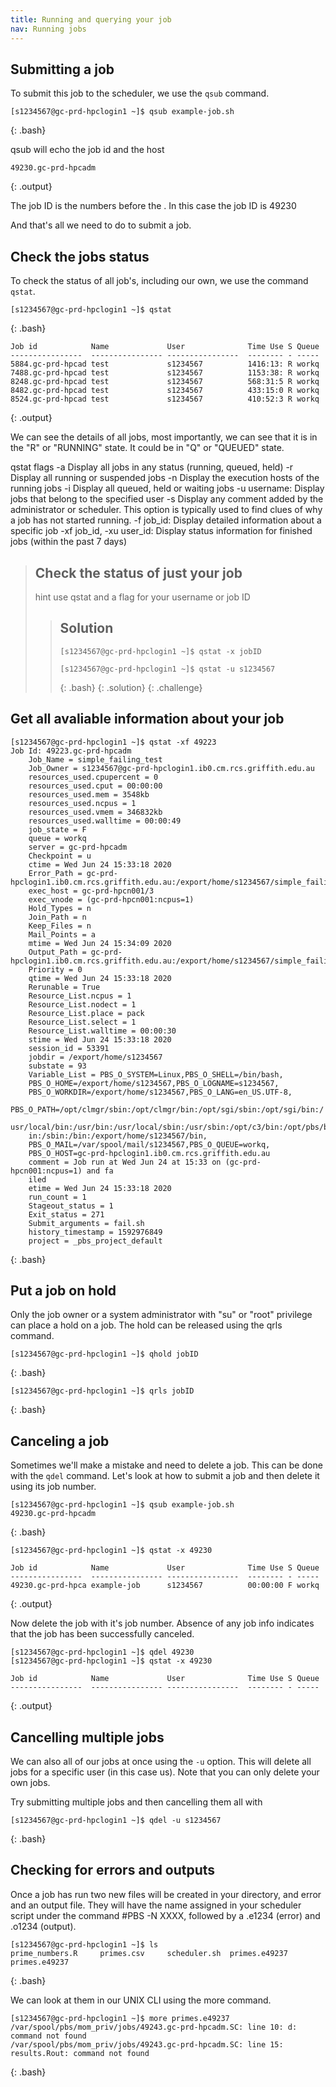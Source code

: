 ```yaml
---
title: Running and querying your job
nav: Running jobs
---
```


## Submitting a job

To submit this job to the scheduler, we use the `qsub` command.

```
[s1234567@gc-prd-hpclogin1 ~]$ qsub example-job.sh
```
{: .bash}

qsub will echo the job id and the host
```
49230.gc-prd-hpcadm
```
{: .output}

The job ID is the numbers before the . In this case the job ID is 49230

And that's all we need to do to submit a job. 

## Check the jobs status

To check the status of all job's, including our own, we use the command `qstat`.

```
[s1234567@gc-prd-hpclogin1 ~]$ qstat
```
{: .bash}
```
Job id            Name             User              Time Use S Queue
----------------  ---------------- ----------------  -------- - -----
5884.gc-prd-hpcad test             s1234567          1416:13: R workq           
7488.gc-prd-hpcad test             s1234567          1153:38: R workq           
8248.gc-prd-hpcad test             s1234567          568:31:5 R workq           
8482.gc-prd-hpcad test             s1234567          433:15:0 R workq           
8524.gc-prd-hpcad test             s1234567          410:52:3 R workq          
```
{: .output}

We can see the details of all jobs, most importantly, we can see that it is in the "R" or "RUNNING" state. It could be in "Q" or "QUEUED" state.

qstat flags
   -a Display all jobs in any status (running, queued, held)
   -r Display all running or suspended jobs
   -n Display the execution hosts of the running jobs
   -i Display all queued, held or waiting jobs
   -u username: Display jobs that belong to the specified user
   -s Display any comment added by the administrator or scheduler. This option is typically used to find clues of why a job has not started running.
   -f job_id: Display detailed information about a specific job
   -xf job_id, -xu user_id: Display status information for finished jobs (within the past 7 days)


> ## Check the status of just your job
>
> hint use qstat and a flag for your username or job ID
>
> > ## Solution
> >
> > ```
> > [s1234567@gc-prd-hpclogin1 ~]$ qstat -x jobID
> >
> > [s1234567@gc-prd-hpclogin1 ~]$ qstat -u s1234567
> > ```
> > {: .bash}
> {: .solution}
{: .challenge}

## Get all avaliable information about your job
```
[s1234567@gc-prd-hpclogin1 ~]$ qstat -xf 49223
Job Id: 49223.gc-prd-hpcadm
    Job_Name = simple_failing_test
    Job_Owner = s1234567@gc-prd-hpclogin1.ib0.cm.rcs.griffith.edu.au
    resources_used.cpupercent = 0
    resources_used.cput = 00:00:00
    resources_used.mem = 3548kb
    resources_used.ncpus = 1
    resources_used.vmem = 346832kb
    resources_used.walltime = 00:00:49
    job_state = F
    queue = workq
    server = gc-prd-hpcadm
    Checkpoint = u
    ctime = Wed Jun 24 15:33:18 2020
    Error_Path = gc-prd-hpclogin1.ib0.cm.rcs.griffith.edu.au:/export/home/s1234567/simple_failing_test.e49223
    exec_host = gc-prd-hpcn001/3
    exec_vnode = (gc-prd-hpcn001:ncpus=1)
    Hold_Types = n
    Join_Path = n
    Keep_Files = n
    Mail_Points = a
    mtime = Wed Jun 24 15:34:09 2020
    Output_Path = gc-prd-hpclogin1.ib0.cm.rcs.griffith.edu.au:/export/home/s1234567/simple_failing_test.o49223
    Priority = 0
    qtime = Wed Jun 24 15:33:18 2020
    Rerunable = True
    Resource_List.ncpus = 1
    Resource_List.nodect = 1
    Resource_List.place = pack
    Resource_List.select = 1
    Resource_List.walltime = 00:00:30
    stime = Wed Jun 24 15:33:18 2020
    session_id = 53391
    jobdir = /export/home/s1234567
    substate = 93
    Variable_List = PBS_O_SYSTEM=Linux,PBS_O_SHELL=/bin/bash,
	PBS_O_HOME=/export/home/s1234567,PBS_O_LOGNAME=s1234567,
	PBS_O_WORKDIR=/export/home/s1234567,PBS_O_LANG=en_US.UTF-8,
	PBS_O_PATH=/opt/clmgr/sbin:/opt/clmgr/bin:/opt/sgi/sbin:/opt/sgi/bin:/
	usr/local/bin:/usr/bin:/usr/local/sbin:/usr/sbin:/opt/c3/bin:/opt/pbs/b
	in:/sbin:/bin:/export/home/s1234567/bin,
	PBS_O_MAIL=/var/spool/mail/s1234567,PBS_O_QUEUE=workq,
	PBS_O_HOST=gc-prd-hpclogin1.ib0.cm.rcs.griffith.edu.au
    comment = Job run at Wed Jun 24 at 15:33 on (gc-prd-hpcn001:ncpus=1) and fa
	iled
    etime = Wed Jun 24 15:33:18 2020
    run_count = 1
    Stageout_status = 1
    Exit_status = 271
    Submit_arguments = fail.sh
    history_timestamp = 1592976849
    project = _pbs_project_default
```
{: .bash}

## Put a job on hold

Only the job owner or a system administrator with "su" or "root" privilege can place a hold on a job. The hold can be released using the qrls command.
```
[s1234567@gc-prd-hpclogin1 ~]$ qhold jobID
```
{: .bash}

```
[s1234567@gc-prd-hpclogin1 ~]$ qrls jobID
```
{: .bash}

## Canceling a job

Sometimes we'll make a mistake and need to delete a job.
This can be done with the `qdel` command.
Let's look at how to submit a job and then delete it using its job number.

```
[s1234567@gc-prd-hpclogin1 ~]$ qsub example-job.sh
49230.gc-prd-hpcadm
```
{: .bash}

```
[s1234567@gc-prd-hpclogin1 ~]$ qstat -x 49230

Job id            Name             User              Time Use S Queue
----------------  ---------------- ----------------  -------- - -----
49230.gc-prd-hpca example-job      s1234567          00:00:00 F workq 
```
{: .output}

Now delete the job with it's job number. 
Absence of any job info indicates that the job has been successfully canceled.

```
[s1234567@gc-prd-hpclogin1 ~]$ qdel 49230
[s1234567@gc-prd-hpclogin1 ~]$ qstat -x 49230

Job id            Name             User              Time Use S Queue
----------------  ---------------- ----------------  -------- - -----

```
{: .output}

## Cancelling multiple jobs

We can also all of our jobs at once using the `-u` option. 
This will delete all jobs for a specific user (in this case us).
Note that you can only delete your own jobs.

Try submitting multiple jobs and then cancelling them all with
``` 
[s1234567@gc-prd-hpclogin1 ~]$ qdel -u s1234567
```
{: .bash}

## Checking for errors and outputs

Once a job has run two new files will be created in your directory, and error and an output file. They will have the name assigned in your scheduler script under the command #PBS -N XXXX, followed by a .e1234 (error) and .o1234 (output).

```
[s1234567@gc-prd-hpclogin1 ~]$ ls
prime_numbers.R     primes.csv     scheduler.sh  primes.e49237  primes.e49237
```
{: .bash}

We can look at them in our UNIX CLI using the more command.

```
[s1234567@gc-prd-hpclogin1 ~]$ more primes.e49237
/var/spool/pbs/mom_priv/jobs/49243.gc-prd-hpcadm.SC: line 10: d: command not found
/var/spool/pbs/mom_priv/jobs/49243.gc-prd-hpcadm.SC: line 15: results.Rout: command not found
```
{: .bash}
